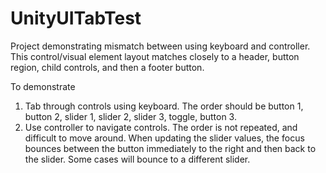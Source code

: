 # UnityUITabTest

Project demonstrating mismatch between using keyboard and controller. This control/visual element layout matches closely to a header, button region, child controls, and then a footer button.

To demonstrate

1. Tab through controls using keyboard. The order should be button 1, button 2, slider 1, slider 2, slider 3, toggle, button 3.
2. Use controller to navigate controls. The order is not repeated, and difficult to move around. When updating the slider values, the focus bounces between the button immediately to the right and then back to the slider. Some cases will bounce to a different slider.
